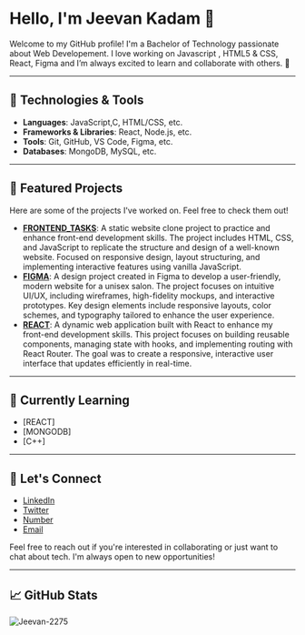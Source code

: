 # Hello, I'm Jeevan Kadam 👋

Welcome to my GitHub profile! I'm a Bachelor of Technology  passionate about Web Developement. I love working on Javascript , HTML5 & CSS, React, Figma and I’m always excited to learn and collaborate with others. 🚀

---

## 🔧 Technologies & Tools

- **Languages**: JavaScript,C, HTML/CSS, etc.
- **Frameworks & Libraries**: React, Node.js,  etc.
- **Tools**: Git, GitHub, VS Code, Figma, etc.
- **Databases**: MongoDB, MySQL, etc.

---

## 📂 Featured Projects

Here are some of the projects I've worked on. Feel free to check them out!

- **[FRONTEND_TASKS](https://github.com/Jeevan-2275/Frountend-_static-_clone)**: A static website clone project to practice and enhance front-end development skills. The project includes HTML, CSS, and JavaScript to replicate the structure and design of a well-known website. Focused on responsive design, layout structuring, and implementing interactive features using vanilla JavaScript.
- **[FIGMA](https://www.figma.com/design/dcMlUaCzFKOV1S5sGo1utH/Untitled?node-id=304-470&t=KhjtwDIbSTkC0k20-1)**: A design project created in Figma to develop a user-friendly, modern website for a unisex salon. The project focuses on intuitive UI/UX, including wireframes, high-fidelity mockups, and interactive prototypes. Key design elements include responsive layouts, color schemes, and typography tailored to enhance the user experience.
- **[REACT](https://github.com/Jeevan-2275/react)**: A dynamic web application built with React to enhance my front-end development skills. This project focuses on building reusable components, managing state with hooks, and implementing routing with React Router. The goal was to create a responsive, interactive user interface that updates efficiently in real-time.

---

## 🌱 Currently Learning

- [REACT]
- [MONGODB]
- [C++]

---

## 🔗 Let's Connect

- [LinkedIn](https://www.linkedin.com/in/jeevan-kadam-730b87327/)
- [Twitter]()
- [Number](9021557571)
- [Email](jeevnkadam@gmil.com)

Feel free to reach out if you're interested in collaborating or just want to chat about tech. I'm always open to new opportunities!

---

## 📈 GitHub Stats

![Jeevan-2275]([https://github-readme-stats.vercel.app/api?username=your-github-username&show_icons=true&hide_title=true](https://vercel.com/new/jeevans-projects-009fc6f0/success?developer-id=&external-id=&redirect-url=&branch=main&deploymentUrl=react-w6ed-i2a9wifa3-jeevans-projects-009fc6f0.vercel.app&projectName=react-w6ed&s=https%3A%2F%2Fgithub.com%2FJeevan-2275%2Freact&gitOrgLimit=&hasTrialAvailable=1&totalProjects=1))
